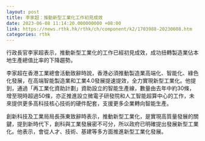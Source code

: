 ```yaml
---
layout: post
title: 李家超：推動新型工業化工作初見成效
date: 2023-06-08 11:14:20.000000000 +08:00
link: https://news.rthk.hk/rthk/ch/component/k2/1703988-20230608.htm
categories: rthk
---
```


行政長官李家超表示，推動新型工業化的工作已經初見成效，成功扭轉製造業佔本地生產總值比率的下降趨勢。

李家超在香港工業總會活動致辭時說，香港必須推動製造業高端化、智能化、綠色化發展，在高端智能製造業和工業4.0發展提速提效，全力實現新型工業化。他提到，通過「再工業化資助計劃」資助設立的智能生產線，數量由去年中約30條，增至現時超過50條，亦正推進設立微電子研發院和人工智能超算中心的工作，未來提供更多高科技核心技術的硬件配套，支援更多企業轉向智能生產。

創新科技及工業局局長孫東致辭時表示，推動新型工業化，是實現高質量發展的關鍵，提到新時代下，創科與工業發展密不可分，所以政府已明確提出發展新型工業化。他表示，會從人才、技術、基建等多方面推進新型工業化發展。
